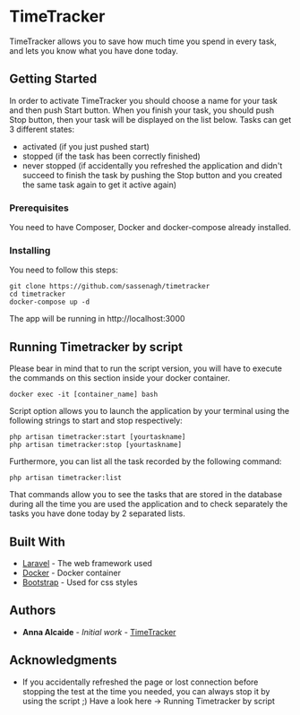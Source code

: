 # TimeTracker

TimeTracker allows you to save how much time you spend in every task, and lets you know what you have done today.

## Getting Started

In order to activate TimeTracker you should choose a name for your task and then push Start button. When you finish your task, you should push Stop button, then your task will be displayed on the list below.
Tasks can get 3 different states:

-   activated (if you just pushed start)
-   stopped (if the task has been correctly finished)
-   never stopped (if accidentally you refreshed the application and didn't succeed to finish the task by pushing the Stop button and you created the same task again to get it active again)

### Prerequisites

You need to have Composer, Docker and docker-compose already installed.

### Installing

You need to follow this steps:

    git clone https://github.com/sassenagh/timetracker
    cd timetracker
    docker-compose up -d

The app will be running in http://localhost:3000

## Running Timetracker by script

Please bear in mind that to run the script version, you will have to execute the commands on this section inside your docker container.

    docker exec -it [container_name] bash

Script option allows you to launch the application by your terminal using the following strings to start and stop respectively:

    php artisan timetracker:start [yourtaskname]
    php artisan timetracker:stop [yourtaskname]

Furthermore, you can list all the task recorded by the following command:

    php artisan timetracker:list

That commands allow you to see the tasks that are stored in the database during all the time you are used the application and to check separately the tasks you have done today by 2 separated lists.

## Built With

-   [Laravel](https://laravel.com/docs/) - The web framework used
-   [Docker](https://docs.docker.com/) - Docker container
-   [Bootstrap](https://getbootstrap.com/docs/4.5/getting-started/introduction/) - Used for css styles

## Authors

-   **Anna Alcaide** - _Initial work_ - [TimeTracker](https://github.com/sassenagh/timetracker)

## Acknowledgments

-   If you accidentally refreshed the page or lost connection before stopping the test at the time you needed, you can always stop it by using the script ;)
    Have a look here -> Running Timetracker by script
